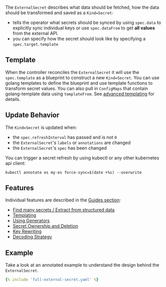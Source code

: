 The `ExternalSecret` describes what data should be fetched, how the data should
be transformed and saved as a `Kind=Secret`:

* tells the operator what secrets should be synced by using `spec.data` to
  explicitly sync individual keys or use `spec.dataFrom` to get **all values**
  from the external API.
* you can specify how the secret should look like by specifying a
  `spec.target.template`

## Template

When the controller reconciles the `ExternalSecret` it will use the `spec.template` as a blueprint to construct a new `Kind=Secret`. You can use golang templates to define the blueprint and use template functions to transform secret values. You can also pull in `ConfigMaps` that contain golang-template data using `templateFrom`. See [advanced templating](../guides/templating.md) for details.

## Update Behavior

The `Kind=Secret` is updated when:

* the `spec.refreshInterval` has passed and is not `0`
* the `ExternalSecret`'s `labels` or `annotations` are changed
* the `ExternalSecret`'s `spec` has been changed

You can trigger a secret refresh by using kubectl or any other kubernetes api client:

```
kubectl annotate es my-es force-sync=$(date +%s) --overwrite
```

## Features

Individual features are described in the [Guides section](../guides/):

* [Find many secrets / Extract from structured data](../guides/getallsecrets.md)
* [Templating](../guides/templating.md)
* [Using Generators](../guides/generator.md)
* [Secret Ownership and Deletion](../guides/ownership-deletion-policy.md)
* [Key Rewriting](../guides/datafrom-rewrite.md)
* [Decoding Strategy](../guides/decoding-strategy.md)

## Example

Take a look at an annotated example to understand the design behind the
`ExternalSecret`.

``` yaml
{% include 'full-external-secret.yaml' %}
```
